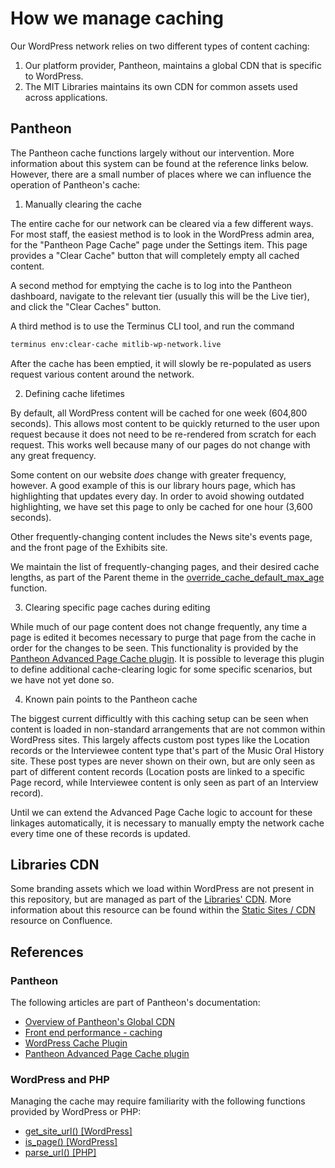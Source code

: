 # How we manage caching

Our WordPress network relies on two different types of content caching:

1. Our platform provider, Pantheon, maintains a global CDN that is specific to WordPress.
2. The MIT Libraries maintains its own CDN for common assets used across applications.

## Pantheon

The Pantheon cache functions largely without our intervention. More information about this system can be found at the
reference links below. However, there are a small number of places where we can influence the operation of Pantheon's cache:

1. Manually clearing the cache

The entire cache for our network can be cleared via a few different ways. For most staff, the easiest method is to look
in the WordPress admin area, for the "Pantheon Page Cache" page under the Settings item. This page provides a "Clear
Cache" button that will completely empty all cached content.

A second method for emptying the cache is to log into the Pantheon dashboard, navigate to the relevant tier (usually
this will be the Live tier), and click the "Clear Caches" button.

A third method is to use the Terminus CLI tool, and run the command

```bash
terminus env:clear-cache mitlib-wp-network.live
```

After the cache has been emptied, it will slowly be re-populated as users request various content around the network.

2. Defining cache lifetimes

By default, all WordPress content will be cached for one week (604,800 seconds). This allows most content to be quickly
returned to the user upon request because it does not need to be re-rendered from scratch for each request. This works
well because many of our pages do not change with any great frequency.

Some content on our website _does_ change with greater frequency, however. A good example of this is our library
hours page, which has highlighting that updates every day. In order to avoid showing outdated highlighting, we have set
this page to only be cached for one hour (3,600 seconds).

Other frequently-changing content includes the News site's events page, and the front page of the Exhibits site.

We maintain the list of frequently-changing pages, and their desired cache lengths, as part of the Parent theme in the
[override_cache_default_max_age](https://github.com/MITLibraries/mitlib-wp-network/blob/master/web/app/themes/mitlib-parent/functions.php#L113-L137) function.

3. Clearing specific page caches during editing

While much of our page content does not change frequently, any time a page is edited it becomes necessary to purge that
page from the cache in order for the changes to be seen. This functionality is provided by the [Pantheon Advanced Page Cache plugin](https://wordpress.org/plugins/pantheon-advanced-page-cache/). It is possible to leverage this plugin to define additional cache-clearing logic for some specific scenarios, but we have not yet done so.

4. Known pain points to the Pantheon cache

The biggest current difficultly with this caching setup can be seen when content is loaded in non-standard arrangements
that are not common within WordPress sites. This largely affects custom post types like the Location records or the
Interviewee content type that's part of the Music Oral History site. These post types are never shown on their own, but
are only seen as part of different content records (Location posts are linked to a specific Page record, while
Interviewee content is only seen as part of an Interview record).

Until we can extend the Advanced Page Cache logic to account for these linkages automatically, it is necessary to
manually empty the network cache every time one of these records is updated.

## Libraries CDN

Some branding assets which we load within WordPress are not present in this repository, but are managed as part of the
[Libraries' CDN](https://github.com/MITLibraries/web-images-static). More information about this resource can be found
within the [Static Sites / CDN](https://mitlibraries.atlassian.net/wiki/spaces/IWC/pages/3405086741/Static+Sites+CDN) resource on Confluence.

## References

### Pantheon

The following articles are part of Pantheon's documentation:

* [Overview of Pantheon's Global CDN](https://docs.pantheon.io/guides/global-cdn)
* [Front end performance - caching](https://docs.pantheon.io/guides/frontend-performance/caching)
* [WordPress Cache Plugin](https://docs.pantheon.io/guides/wordpress-configurations/wordpress-cache-plugin)
* [Pantheon Advanced Page Cache plugin](https://wordpress.org/plugins/pantheon-advanced-page-cache/)

### WordPress and PHP

Managing the cache may require familiarity with the following functions provided by WordPress or PHP:

* [get_site_url() [WordPress]](https://developer.wordpress.org/reference/functions/get_site_url/)
* [is_page() [WordPress]](https://developer.wordpress.org/reference/functions/is_page/)
* [parse_url() [PHP]](https://www.php.net/manual/en/function.parse-url.php)
